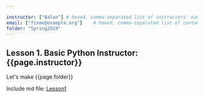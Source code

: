 ```yaml
---

instructor: ["Balan"] # boxed, comma-separated list of instructors' names as strings, like ["Kay McNulty", "Betty Jennings", "Betty Snyder"]
email: ["fixme@example.org"]    # boxed, comma-separated list of contact email addresses for the host, lead instructor, or whoever else is handling questions, like ["marlyn.wescoff@example.org", "fran.bilas@example.org", "ruth.lichterman@example.org"]
folder: "Spring2019"
---
```


Lesson 1. Basic Python
Instructor: {{page.instructor}}
---

Let's make {{page.folder}}

Include md file:
[Lesson1](other_file.md)
